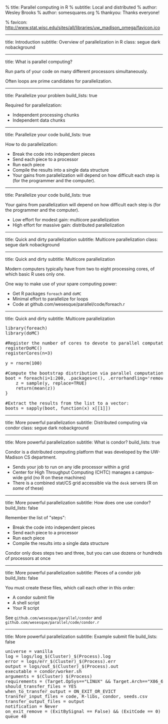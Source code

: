 % title: Parallel computing in R
% subtitle: Local and distributed
% author: Wesley Brooks
% author: somesquares.org
% thankyou: Thanks everyone!
<!---% thankyou_details: And especially these people:--->
<!---% contact: <span>website</span> <a href="http://somesquares.org/blog/">website</a>--->
<!---% contact: <span>github</span> <a href="http://github.com/wesesque">wesesque</a>--->
<!---% contact: <span>twitter</span> <a href="http://twitter.com/buckyphilia">@buckyphilia</a>--->
% favicon: http://www.stat.wisc.edu/sites/all/libraries/uw_madison_omega/favicon.ico

---
title: Introduction
subtitle: Overview of parallelization in R
class: segue dark nobackground



---
title: What is parallel computing?

Run parts of your code on many different processors simultaneously.

Often loops are prime candidates for parallelization.



---
title: Parallelize your problem
build_lists: true

Required for parallelization: 

- Independent processing chunks
- Independent data chunks



---
title: Parallelize your code
build_lists: true

How to do parallelization:

- Break the code into independent pieces
- Send each piece to a processor
- Run each piece
- Compile the results into a single data structure
- Your gains from parallelization will depend on how difficult each step is (for the programmer and the computer).



---
title: Parallelize your code
build_lists: true

Your gains from parallelization will depend on how difficult each step is (for the programmer and the computer).

- Low effort for modest gain: multicore parallelization
- High effort for massive gain: distributed parallelization



---
title: Quick and dirty parallelization
subtitle: Multicore parallelization
class: segue dark nobackground





---
title: Quick and dirty
subtitle: Multicore parallelization

Modern computers typically have from two to eight processing cores, of which basic R uses only one.

One way to make use of your spare computing power:

- Get R packages `foreach` and `doMC`
- Minimal effort to parallelize for loops
- Code at github.com/wesesque/parallel/code/foreach.r




---
title: Quick and dirty
subtitle: Multicore parallelization

<pre class="prettyprint" data-lang="R">
library(foreach)
library(doMC)

#Register the number of cores to devote to parallel computation:
registerDoMC()
registerCores(n=3)

y = rnorm(100)

#Compute the bootstrap distribution via parallel computation:
boot = foreach(i=1:200, .packages=c(), .errorhandling='remove') %dopar% {
    z = sample(y, replace=TRUE)
    return(mean(z))
}

#Extract the results from the list to a vector:
boots = sapply(boot, function(x) x[[1]])
</pre>




---
title: More powerful parallelization
subtitle: Distributed computing via condor
class: segue dark nobackground






---
title: More powerful parallelization
subtitle: What is condor?
build_lists: true

Condor is a distributed computing platform that was developed by the UW-Madison CS department.

- Sends your job to run on any idle processor within a grid
- Center for High Throughput Computing (CHTC) manages a campus-wide grid (no R on these machines)
- There is a combined stat/CS grid accessible via the `desk` servers (R on _some_ of these)



---
title: More powerful parallelization
subtitle: How does one use condor?
build_lists: false

Remember the list of "steps":

- Break the code into independent pieces
- Send each piece to a processor
- Run each piece
- Compile the results into a single data structure

Condor only does steps two and three, but you can use dozens or hundreds of processors at once



---
title: More powerful parallelization
subtitle: Pieces of a condor job
build_lists: false

You must create these files, which call each other in this order:

- A condor submit file
- A shell script
- Your R script

See `github.com/wesesque/parallel/condor` and `github.com/wesesque/parallel/code/condor.r`



---
title: More powerful parallelization
subtitle: Example submit file
build_lists: false

<pre class="prettyprint" data-lang="condor">
universe = vanilla
log = logs/log_$(Cluster)_$(Process).log
error = logs/err_$(Cluster)_$(Process).err
output = logs/out_$(Cluster)_$(Process).out
executable = condor/worker.sh
arguments = $(Cluster) $(Process)
requirements = (Target.OpSys=="LINUX" && Target.Arch=="X86_64"  && regexp("stat", Machine))
should_transfer_files = YES
when_to_transfer_output = ON_EXIT_OR_EVICT
transfer_input_files = code, R-libs, condor, seeds.csv
transfer_output_files = output
notification = Never
on_exit_remove = (ExitBySignal == False) && (ExitCode == 0)
queue 40
</pre>
